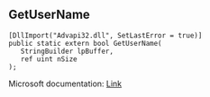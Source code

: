 ## GetUserName

```
[DllImport("Advapi32.dll", SetLastError = true)]
public static extern bool GetUserName(
   StringBuilder lpBuffer,
   ref uint nSize
);
```

Microsoft documentation: [Link](https://docs.microsoft.com/en-us/windows/win32/api/winbase/nf-winbase-getusernamea)
